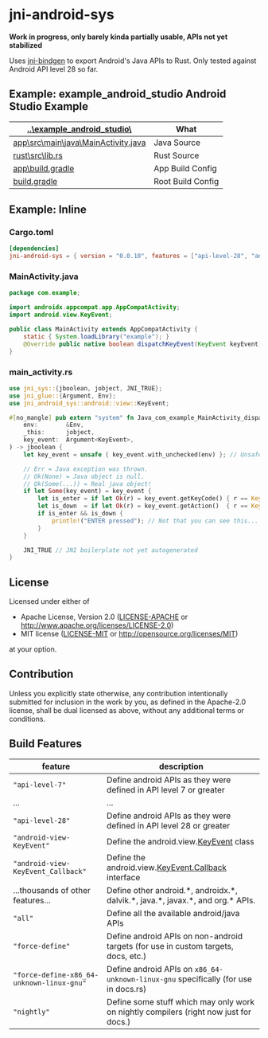 # jni-android-sys

**Work in progress, only barely kinda partially usable, APIs not yet stabilized**

Uses [jni-bindgen](https://github.com/MaulingMonkey/jni-bindgen) to export Android's Java APIs to Rust.
Only tested against Android API level 28 so far.

## Example: example_android_studio Android Studio Example

| [..\example_android_studio\\](..\example_android_studio)              | What |
| --------------------------------------------------------------------- | ---- |
| [app\src\main\java\MainActivity.java](..\example_android_studio\app\src\main\java\MainActivity.java) | Java Source
| [rust\src\lib.rs](..\example_android_studio\rust\src\lib.rs)          | Rust Source
| [app\build.gradle](..\example_android_studio\app\build.gradle)        | App Build Config
| [build.gradle](..\example_android_studio\build.gradle)                | Root Build Config

## Example: Inline

### Cargo.toml

```toml
[dependencies]
jni-android-sys = { version = "0.0.10", features = ["api-level-28", "android-view-KeyEvent"] }
```

### MainActivity.java

```java
package com.example;

import androidx.appcompat.app.AppCompatActivity;
import android.view.KeyEvent;

public class MainActivity extends AppCompatActivity {
    static { System.loadLibrary("example"); }
    @Override public native boolean dispatchKeyEvent(KeyEvent keyEvent);
}
```

### main_activity.rs

```rust
use jni_sys::{jboolean, jobject, JNI_TRUE};
use jni_glue::{Argument, Env};
use jni_android_sys::android::view::KeyEvent;

#[no_mangle] pub extern "system" fn Java_com_example_MainActivity_dispatchKeyEvent(
    env:        &Env,
    _this:      jobject,
    key_event:  Argument<KeyEvent>,
) -> jboolean {
    let key_event = unsafe { key_event.with_unchecked(env) }; // Unsafe boilerplate not yet autogenerated.

    // Err = Java exception was thrown.
    // Ok(None) = Java object is null.
    // Ok(Some(...)) = Real java object!
    if let Some(key_event) = key_event {
        let is_enter = if let Ok(r) = key_event.getKeyCode() { r == KeyEvent::KEYCODE_ENTER } else { false };
        let is_down  = if let Ok(r) = key_event.getAction()  { r == KeyEvent::ACTION_DOWN   } else { false };
        if is_enter && is_down {
            println!("ENTER pressed"); // Not that you can see this...
        }
    }

    JNI_TRUE // JNI boilerplate not yet autogenerated
}
```

## License

Licensed under either of

* Apache License, Version 2.0 ([LICENSE-APACHE](LICENSE-APACHE) or http://www.apache.org/licenses/LICENSE-2.0)
* MIT license ([LICENSE-MIT](LICENSE-MIT) or http://opensource.org/licenses/MIT)

at your option.

## Contribution

Unless you explicitly state otherwise, any contribution intentionally submitted
for inclusion in the work by you, as defined in the Apache-2.0 license, shall be
dual licensed as above, without any additional terms or conditions.

<!-- https://doc.rust-lang.org/1.4.0/complement-project-faq.html#why-dual-mit/asl2-license? -->
<!-- https://rust-lang-nursery.github.io/api-guidelines/necessities.html#crate-and-its-dependencies-have-a-permissive-license-c-permissive -->
<!-- https://choosealicense.com/licenses/apache-2.0/ -->
<!-- https://choosealicense.com/licenses/mit/ -->

## Build Features

| feature                               | description   |
| ------------------------------------- | ------------- |
| `"api-level-7"`                       | Define android APIs as they were defined in API level 7 or greater
| ...                                   | ...
| `"api-level-28"`                      | Define android APIs as they were defined in API level 28 or greater
| `"android-view-KeyEvent"`             | Define the android.view.[KeyEvent](https://developer.android.com/reference/android/view/KeyEvent.html) class
| `"android-view-KeyEvent_Callback"`    | Define the android.view.[KeyEvent.Callback](https://developer.android.com/reference/android/view/KeyEvent.Callback.html) interface
| ...thousands of other features...     | Define other android.\*, androidx.\*, dalvik.\*, java.\*, javax.\*, and org.\* APIs.
| `"all"`                               | Define all the available android/java APIs
| `"force-define"`                      | Define android APIs on non-android targets (for use in custom targets, docs, etc.)
| `"force-define-x86_64-unknown-linux-gnu"` | Define android APIs on `x86_64-unknown-linux-gnu` specifically (for use in docs.rs)
| `"nightly"`                           | Define some stuff which may only work on nightly compilers (right now just for docs.)
